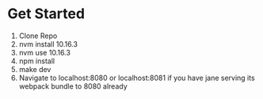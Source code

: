 # Get Started

1. Clone Repo
2. nvm install 10.16.3
3. nvm use 10.16.3
4. npm install
5. make dev
6. Navigate to localhost:8080 or localhost:8081 if you have jane serving its webpack bundle to 8080 already
